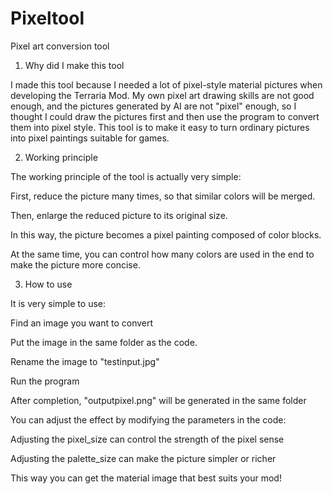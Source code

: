 # Pixeltool
Pixel art conversion tool



1. Why did I make this tool

I made this tool because I needed a lot of pixel-style material pictures when developing the Terraria Mod. My own pixel art drawing skills are not good enough, and the pictures generated by AI are not "pixel" enough, so I thought I could draw the pictures first and then use the program to convert them into pixel style. This tool is to make it easy to turn ordinary pictures into pixel paintings suitable for games.



2. Working principle

The working principle of the tool is actually very simple:

First, reduce the picture many times, so that similar colors will be merged.

Then, enlarge the reduced picture to its original size.

In this way, the picture becomes a pixel painting composed of color blocks.

At the same time, you can control how many colors are used in the end to make the picture more concise.



3. How to use

It is very simple to use:

Find an image you want to convert

Put the image in the same folder as the code.

Rename the image to "testinput.jpg"

Run the program

After completion, "outputpixel.png" will be generated in the same folder

You can adjust the effect by modifying the parameters in the code:

Adjusting the pixel_size can control the strength of the pixel sense

Adjusting the palette_size can make the picture simpler or richer

This way you can get the material image that best suits your mod!
